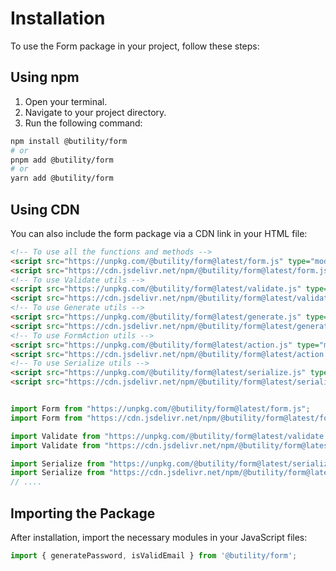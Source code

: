 # Installation

To use the Form package in your project, follow these steps:

## Using npm

1. Open your terminal.
2. Navigate to your project directory.
3. Run the following command:

```bash
npm install @butility/form
# or
pnpm add @butility/form
# or
yarn add @butility/form
```

## Using CDN

You can also include the form package via a CDN link in your HTML file:

```html
<!-- To use all the functions and methods -->
<script src="https://unpkg.com/@butility/form@latest/form.js" type="module"></script>
<script src="https://cdn.jsdelivr.net/npm/@butility/form@latest/form.js"></script>
<!-- To use Validate utils -->
<script src="https://unpkg.com/@butility/form@latest/validate.js" type="module"></script>
<script src="https://cdn.jsdelivr.net/npm/@butility/form@latest/validate.js"></script>
<!-- To use Generate utils -->
<script src="https://unpkg.com/@butility/form@latest/generate.js" type="module"></script>
<script src="https://cdn.jsdelivr.net/npm/@butility/form@latest/generate.js"></script>
<!-- To use FormAction utils -->
<script src="https://unpkg.com/@butility/form@latest/action.js" type="module"></script>
<script src="https://cdn.jsdelivr.net/npm/@butility/form@latest/action.js"></script>
<!-- To use Serialize utils -->
<script src="https://unpkg.com/@butility/form@latest/serialize.js" type="module"></script>
<script src="https://cdn.jsdelivr.net/npm/@butility/form@latest/serialize.js"></script>
```

```js

import Form from "https://unpkg.com/@butility/form@latest/form.js";
import Form from "https://cdn.jsdelivr.net/npm/@butility/form@latest/form.js";

import Validate from "https://unpkg.com/@butility/form@latest/validate.js";
import Validate from "https://cdn.jsdelivr.net/npm/@butility/form@latest/validate.js";

import Serialize from "https://unpkg.com/@butility/form@latest/serialize.js";
import Serialize from "https://cdn.jsdelivr.net/npm/@butility/form@latest/serialize.js";
// ....
```

## Importing the Package

After installation, import the necessary modules in your JavaScript files:

```javascript
import { generatePassword, isValidEmail } from '@butility/form';
```